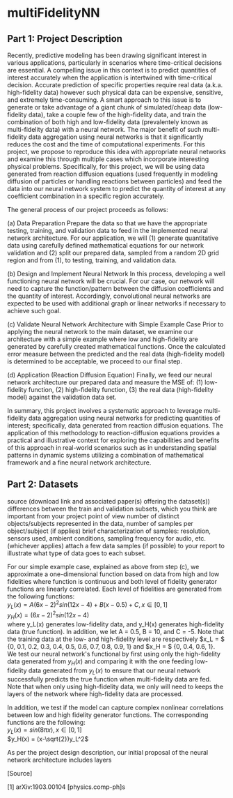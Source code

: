 # multiFidelityNN

## Part 1: Project Description
Recently, predictive modeling has been drawing significant interest in various applications, particularly in scenarios where time-critical decisions are essential. A compelling issue in this context is to predict quantities of interest accurately when the application is intertwined with time-critical decision. Accurate prediction of specific properties require real data (a.k.a. high-fidelity data) however such physical data can be expensive, sensitive, and extremely time-consuming. A smart approach to this issue is to generate or take advantage of a giant chunk of simulated/cheap data (low-fidelity data), take a couple few of the high-fidelity data, and train the combination of both high and low-fidelity data (prevalentely known as multi-fidelity data) with a neural network. The major benefit of such multi-fidelity data aggregation using neural networks is that it significantly reduces the cost and the time of computational experiments. For this project, we propose to reproduce this idea with appropriate neural networks and examine this through multiple cases which incorporate interesting physical problems. Specifically, for this project, we will be using data generated from reaction diffusion equations (used frequently in modeling diffusion of particles or handling reactions between particles) and feed the data into our neural network system to predict the quantity of interest at any coefficient combination in a specific region accurately. 

The general process of our project proceeds as follows:

(a) Data Preparation
Prepare the data so that we have the appropriate testing, training, and validation data to feed in the implemented neural network architecture. For our application, we will (1) generate quantitative data using carefully defined mathematical equations for our network validation and (2) split our prepared data, sampled from a random 2D grid region and from (1), to testing, training, and validation data.  

(b) Design and Implement Neural Network
In this process, developing a well functioning neural network will be crucial. For our case, our network will need to capture the function/pattern between the diffusion coefficients and the quantity of interest. Accordingly, convolutional neural networks are expected to be used with additional graph or linear networks if necessary to achieve such goal.

(c) Validate Neural Network Architecture with Simple Example Case
Prior to applying the neural network to the main dataset, we examine our architecture with a simple example where low and high-fidelity are generated by carefully created mathematical functions. Once the calculated error measure between the predicted and the real data (high-fidelity model) is determined to be acceptable, we proceed to our final step.

(d) Application (Reaction Diffusion Equation)
Finally, we feed our neural network architecture our prepared data and measure the MSE of: (1) low-fidelity function, (2) high-fidelity function, (3) the real data (high-fidelity model) against the validation data set.

In summary, this project involves a systematic approach to leverage multi-fidelity data aggregation using neural networks for predicting quantities of interest; specifically, data generated from reaction diffusion equations. The application of this methodology to reaction-diffusion equations provides a practical and illustrative context for exploring the capabilities and benefits of this approach in real-world scenarios such as in understanding spatial patterns in dynamic systems utilizing a combination of mathematical framework and a fine neural network architecture.

## Part 2: Datasets

source (download link and associated paper(s) offering the dataset(s))
differences between the train and validation subsets, which you think are important from your project point of view
number of distinct objects/subjects represented in the data, number of samples per object/subject (if applies)
brief characterization of samples: resolution, sensors used, ambient conditions, sampling frequency for audio, etc. (whichever applies)
attach a few data samples (if possible) to your report to illustrate what type of data goes to each subset.


For our simple example case, explained as above from step (c), we approximate a one-dimensional function based on data from high and low fidelities where function is continuous and both level of fidelity generator functions are linearly correlated. 
Each level of fidelities are generated from the following functions: <br>
$y_L(x) = A(6x-2)^2sin(12x-4) + B(x-0.5) + C, x \in [0,1]$ <br>
$y_H(x) = (6x-2)^2sin(12x-4)$ <br>
where y_L(x) generates low-fidelity data, and y_H(x) generates high-fidelity data (true function). In addition, we let A = 0.5, B = 10, and C = -5. Note that the training data at the low- and high-fidelity level are respectively $x_L = $ {0, 0.1, 0.2, 0.3, 0.4, 0.5, 0.6, 0.7, 0.8, 0.9, 1} and $x_H = $ {0, 0.4, 0.6, 1}. <br>
We test our neural network's functional by first using only the high-fidelity data generated from $y_H(x)$ and comparing it with the one feeding low-fidelity data generated from $y_L(x)$ to ensure that our neural network successfully predicts the true function when multi-fidelity data are fed. Note that when only using high-fidelity data, we only will need to keeps the layers of the network where high-fidelity data are processed. 

In addition, we test if the model can capture complex nonlinear correlations between low and high fidelity generator functions. The corresponding functions are the following:<br>
$y_L(x) = sin(8\pi x), x \in [0,1]$ <br>
$y_H(x) = (x-\sqrt{2})y_L^2$ <br>


As per the project design description, our initial proposal of the neural network architecture includes layers 

[Source]

[1] arXiv:1903.00104 [physics.comp-ph]s